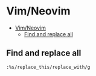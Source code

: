 # Vim/Neovim
<!--ts-->
* [Vim/Neovim](vim.md#vimneovim)
   * [Find and replace all](vim.md#find-and-replace-all)

<!-- Added by: runner, at: Wed Jun  2 14:19:48 UTC 2021 -->

<!--te-->

## Find and replace all
```vim
:%s/replace_this/replace_with/g
```
